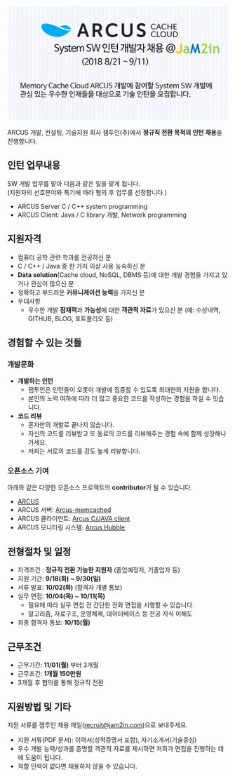 <meta property="og:image" content="https://github.com/jam2in/recruit/blob/master/images/dev_intern_2018_second_half_v2.png" />

<!-- ## 잼투인(주) NoSQL System SW 인턴 개발자 채용 (2018 9/18 ~ 9/30) -->


![](https://github.com/jam2in/recruit/blob/master/images/dev_intern_2018_second_half.png)


ARCUS 개발, 컨설팅, 기술지원 회사 잼투인(주)에서 **정규직 전환 목적의 인턴 채용**을 진행합니다.


## 인턴 업무내용

SW 개발 업무를 맡아 다음과 같은 일을 맡게 됩니다.  
(지원자의 선호분야와 특기에 따라 협의 후 업무를 선정합니다.)

- ARCUS Server C / C++ system programming
- ARCUS Client: Java / C library 개발, Network programming


## 지원자격

- 컴퓨터 공학 관련 학과를 전공하신 분
- C / C++ / Java 중 한 가지 이상 사용 능숙하신 분
- **Data solution**(Cache cloud, NoSQL, DBMS 등)에 대한 개발 경험을 가지고 있거나 관심이 많으신 분
- 정확하고 부드러운 **커뮤니케이션 능력**을 가지신 분
- 우대사항
  - 우수한 개발 **잠재력**과 **가능성**에 대한 **객관적 자료**가 있으신 분 (예: 수상내역, GITHUB, BLOG, 포트폴리오 등)

## 경험할 수 있는 것들

### 개발문화
- **개발하는 인턴**
  - 잼투인은 인턴들이 오롯이 개발에 집중할 수 있도록 최대한의 지원을 합니다.
  - 본인의 노력 여하에 따라 더 많고 중요한 코드를 작성하는 경험을 하실 수 잇습니다.
- **코드 리뷰**
  - 혼자만의 개발로 끝나지 않습니다.
  - 자신의 코드를 리뷰받고 또 동료의 코드를 리뷰해주는 경험 속에 함께 성장해나가세요.
  - 저희는 서로의 코드를 강도 높게 리뷰합니다.

### 오픈소스 기여
 아래와 같은 다양한 오픈소스 프로젝트의 **contributor**가 될 수 있습니다.
 
- [ARCUS](https://github.com/naver/arcus)
- ARCUS 서버: [Arcus-memcached](https://github.com/naver/arcus-memcached)
- ARCUS 클라이언트: [Arcus C/JAVA client](https://github.com/naver/arcus-java-client)
- ARCUS 모니터링 시스템: [Arcus Hubble](https://github.com/naver/arcus-hubble)

## 전형절차 및 일정

- 자격조건 : **정규직 전환 가능한 지원자** (졸업예정자, 기졸업자 등)  
- 지원 기간: **9/18(화) ~ 9/30(일)**
- 서류 발표: **10/02(화)** (합격자 개별 통보)  
- 실무 면접: **10/04(목) ~ 10/11(목)**  
  - 필요에 따라 실무 면접 전 간단한 전화 면접을 시행할 수 있습니다.
  - 알고리즘, 자료구조, 운영체제, 데이터베이스 등 전공 지식 이해도
- 최종 합격자 통보: **10/15(월)**

## 근무조건

- 근무기간: **11/01(월)** 부터 3개월
- 근무조건: **1개월 150만원** 
- 3개월 후 협의를 통해 정규직 전환

## 지원방법 및 기타

지원 서류를 잼투인 채용 메일(<recruit@jam2in.com>)으로 보내주세요.

- 지원 서류(PDF 문서): 이력서(성적증명서 포함), 자기소개서(기술중심)
- 우수 개발 능력/성과를 증명할 객관적 자료를 제시하면 저희가 면접을 진행하는 데에 도움이 됩니다.
- 적합 인력이 없다면 채용하지 않을 수 있습니다.


